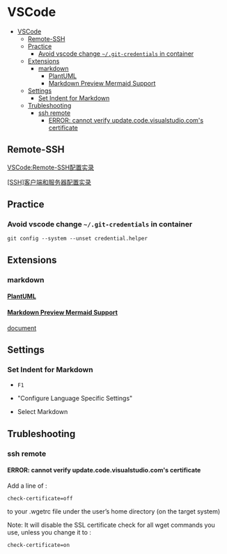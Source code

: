 # VSCode

- [VSCode](#vscode)
  - [Remote-SSH](#remote-ssh)
  - [Practice](#practice)
    - [Avoid vscode change `~/.git-credentials` in container](#avoid-vscode-change-git-credentials-in-container)
  - [Extensions](#extensions)
    - [markdown](#markdown)
      - [PlantUML](#plantuml)
      - [Markdown Preview Mermaid Support](#markdown-preview-mermaid-support)
  - [Settings](#settings)
    - [Set Indent for Markdown](#set-indent-for-markdown)
  - [Trubleshooting](#trubleshooting)
    - [ssh remote](#ssh-remote)
      - [ERROR: cannot verify update.code.visualstudio.com's certificate](#error-cannot-verify-updatecodevisualstudiocoms-certificate)

## Remote-SSH

[VSCode:Remote-SSH配置实录](https://blog.csdn.net/sixdaycoder/article/details/89947893)

[[SSH]客户端和服务器配置实录](https://blog.csdn.net/sixdaycoder/article/details/89850064)

## Practice

### Avoid vscode change `~/.git-credentials` in container

    git config --system --unset credential.helper

## Extensions

### markdown

#### [PlantUML](https://marketplace.visualstudio.com/items?itemName=jebbs.plantuml)

#### [Markdown Preview Mermaid Support](https://marketplace.visualstudio.com/items?itemName=bierner.markdown-mermaid)

[document](https://mermaid-js.github.io/mermaid/)

## Settings

### Set Indent for Markdown

- `F1`

- "Configure Language Specific Settings"

- Select Markdown

## Trubleshooting

### ssh remote

#### ERROR: cannot verify update.code.visualstudio.com's certificate

Add a line of :

    check-certificate=off

to your .wgetrc file under the user’s home directory (on the target system)

Note: It will disable the SSL certificate check for all wget commands you use, unless you change it to :

    check-certificate=on
